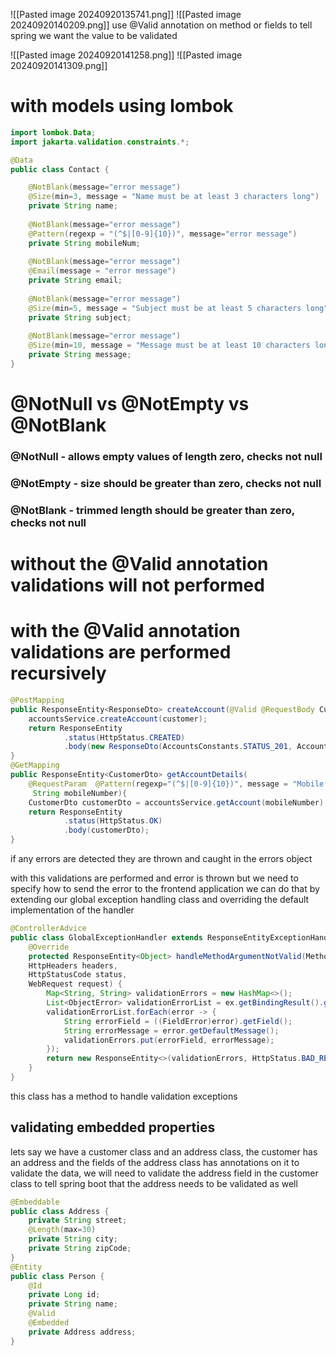 ![[Pasted image 20240920135741.png]]
![[Pasted image 20240920140209.png]]
use @Valid annotation on method or fields to tell spring we want the value to be validated

![[Pasted image 20240920141258.png]]
![[Pasted image 20240920141309.png]]

# with models using lombok
```java
import lombok.Data;
import jakarta.validation.constraints.*;

@Data
public class Contact {

	@NotBlank(message="error message")
	@Size(min=3, message = "Name must be at least 3 characters long")
	private String name;
	
	@NotBlank(message="error message")
	@Pattern(regexp = "(^$|[0-9]{10})", message="error message")
	private String mobileNum;
	
	@NotBlank(message="error message")
	@Email(message = "error message")
	private String email;
	
	@NotBlank(message="error message")
	@Size(min=5, message = "Subject must be at least 5 characters long")
	private String subject;
	
	@NotBlank(message="error message")
	@Size(min=10, message = "Message must be at least 10 characters long")
	private String message;
}
```
# @NotNull vs @NotEmpty vs @NotBlank
### @NotNull - allows empty values of length zero, checks not null
### @NotEmpty - size should be greater than zero, checks not null
### @NotBlank - trimmed length should be greater than zero, checks not null

# without the @Valid annotation validations will not performed
# with the @Valid annotation validations are performed recursively
```java
@PostMapping  
public ResponseEntity<ResponseDto> createAccount(@Valid @RequestBody CustomerDto customer) throws CustomerAlreadyExistsException {  
    accountsService.createAccount(customer);  
    return ResponseEntity  
            .status(HttpStatus.CREATED)  
            .body(new ResponseDto(AccountsConstants.STATUS_201, AccountsConstants.MESSAGE_201));  
}
@GetMapping  
public ResponseEntity<CustomerDto> getAccountDetails(
	@RequestParam  @Pattern(regexp="(^$|[0-9]{10})", message = "Mobile number must be 10 digits")  
	 String mobileNumber){  
    CustomerDto customerDto = accountsService.getAccount(mobileNumber);  
    return ResponseEntity  
            .status(HttpStatus.OK)  
            .body(customerDto);  
}
```
if any errors are detected they are thrown and caught in the errors object

with this validations are performed and error is thrown but we need to specify how to send the error to the frontend application
we can do that by extending our global exception handling class and overriding the default implementation of the handler
```java
@ControllerAdvice  
public class GlobalExceptionHandler extends ResponseEntityExceptionHandler {
	@Override  
	protected ResponseEntity<Object> handleMethodArgumentNotValid(MethodArgumentNotValidException ex,   
	HttpHeaders headers,   
	HttpStatusCode status,   
	WebRequest request) {  
	    Map<String, String> validationErrors = new HashMap<>();  
	    List<ObjectError> validationErrorList = ex.getBindingResult().getAllErrors();  
	    validationErrorList.forEach(error -> {  
	        String errorField = ((FieldError)error).getField();  
	        String errorMessage = error.getDefaultMessage();  
	        validationErrors.put(errorField, errorMessage);  
	    });    
	    return new ResponseEntity<>(validationErrors, HttpStatus.BAD_REQUEST);  
	}
}
```
this class has a method to handle validation exceptions

## validating embedded properties

lets say we have a customer class and an address class, the customer has an address and the fields of the address class has annotations on it to validate the data, we  will need to validate the address field in the customer class to tell spring boot that the address needs to be validated as well

```java
@Embeddable
public class Address {
    private String street;
	@Length(max=30)
    private String city;
    private String zipCode;
}
@Entity
public class Person {
    @Id
    private Long id;
    private String name;
    @Valid
    @Embedded
    private Address address;
}
```

